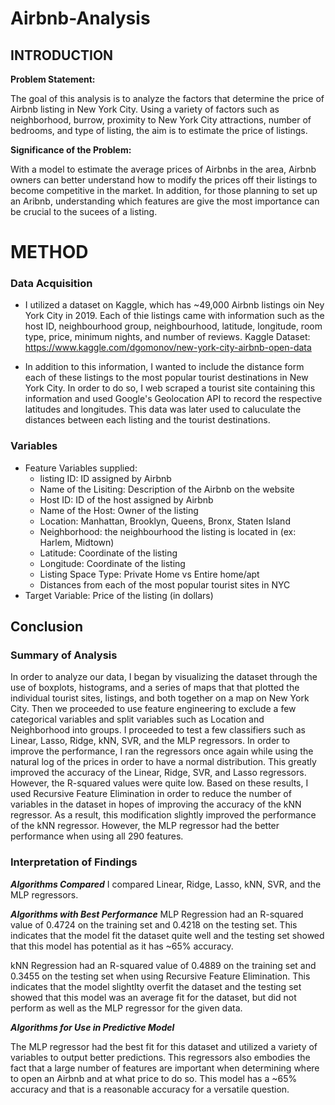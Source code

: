 # Airbnb-Analysis

## INTRODUCTION
**Problem Statement:**

The goal of this analysis is to analyze the factors that determine the price of Airbnb listing in New York City. Using a variety of factors such as neighborhood, burrow, proximity to New York City attractions, number of bedrooms, and type of listing, the aim is to estimate the price of listings.

**Significance of the Problem:**

With a model to estimate the average prices of Airbnbs in the area, Airbnb owners can better understand how to modify the prices off their listings to become competitive in the market. In addition, for those planning to set up an Aribnb, understanding which features are give the most importance can be crucial to the sucees of a listing.

# METHOD
### Data Acquisition

* I utilized a dataset on Kaggle, which has ~49,000 Airbnb listings oin Ney York City in 2019. Each of thie listings came with information such as the  host ID, neighbourhood group, neighbourhood, latitude, longitude, room type, price, minimum nights, and number of reviews. 
Kaggle Dataset: https://www.kaggle.com/dgomonov/new-york-city-airbnb-open-data

* In addition to this information, I wanted to include the distance form each of these listings to the most popular tourist destinations in New York City. In order to do so, I web scraped a tourist site containing this information and used Google's Geolocation API to record the respective latitudes and longitudes. This data was later used to caluculate the distances between each listing and the tourist destinations.

### Variables
* Feature Variables supplied: 
    * listing ID: ID assigned by Airbnb
    * Name of the Lisiting: Description of the Airbnb on the website
    * Host ID: ID of the host assigned by Airbnb
    * Name of the Host: Owner of the listing
    * Location: Manhattan, Brooklyn, Queens, Bronx, Staten Island
    * Neighborhood: the neighbourhood the listing is located in (ex: Harlem, Midtown)
    * Latitude: Coordinate of the listing
    * Longitude: Coordinate of the listing
    * Listing Space Type: Private Home vs Entire home/apt 
    * Distances from each of the most popular tourist sites in NYC
* Target Variable: Price of the listing (in dollars)


## Conclusion
### Summary of Analysis

In order to analyze our data, I began by visualizing the dataset through the use of boxplots, histograms, and a series of maps that that plotted the individual tourist sites, listings, and both together on a map on New York City. Then we proceeded to use feature engineering to exclude a few categorical variables and split variables such as Location and Neighborhood into groups. I proceeded to test a few classifiers such as Linear, Lasso, Ridge, kNN, SVR, and the MLP regressors. In order to improve the performance, I ran the regressors once again while using the natural log of the prices in order to have a normal distribution. This greatly improved the accuracy of the Linear, Ridge, SVR, and Lasso regressors. However, the R-squared values were quite low. Based on these results, I used Recursive Feature Elimination in order to reduce the number of variables in the dataset in hopes of improving the accuracy of the kNN regressor. As a result, this modification slightly improved the performance of the kNN regressor. However, the MLP regressor had the better performance when using all 290 features.   


### Interpretation of Findings

***Algorithms Compared***
I compared Linear, Ridge, Lasso, kNN, SVR, and  the MLP regressors.

***Algorithms with Best Performance***
MLP Regression had an R-squared value of 0.4724 on the training set and 0.4218 on the testing set. This indicates that the model fit the dataset quite well and the testing set showed that this model has potential as it has ~65% accuracy.

kNN Regression had an R-squared value of 0.4889 on the training set and 0.3455 on the testing set when using Recursive Feature Elimination. This indicates that the model slightlty overfit the dataset and the testing set showed that this model was an average fit for the dataset, but did not perform as well as the MLP regressor for the given data.

***Algorithms for Use in Predictive Model***

The MLP regressor had the best fit for this dataset and utilized a variety of variables to output better predictions. This regressors also embodies the fact that a large number of features are important when determining where to open an Airbnb and at what price to do so. This model has a ~65% accuracy and that is a reasonable accuracy for a versatile question.
